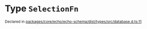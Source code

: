 # Type `SelectionFn`
<sub>Declared in [packages/core/echo/echo-schema/dist/types/src/database.d.ts:11]()</sub>